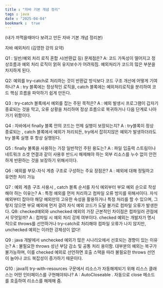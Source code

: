 ```yaml
---
title : "자바 기본 개념 정리"
tags : java
date : "2025-04-04"
bookmark :  true
---
```


(내가 까먹을때마다 보려고 만든 자바 기본 개념 정리본)

자바 예외처리 
(김영한 강의 요약)


Q1 :  일반/예외 처리 로직 혼합 시(반환값 등) 문제점은?
A: 코드 가독성이 떨어지고 정상흐름과 예외 처리 로직이 얽혀 유지보수가 어려워짐. 예외처리가 코드의 많은 부분을 차지하게 된다.

Q2: 예외를 try-catch로 처리하는 것이 반환값 방식보다 코드 구조 개선에 어떻게 기여하나?
A : try 블록에는 정상적인 로직을, catch 블록에는 예외처리로직을 분리하여 코드 핵심 흐름을 파악하기 쉽게 만든다.

Q3 : try-catch 블록에서 예외를 잡는 주된 목적은?
A  : 예외 발생시 프로그램이 갑자기 종료되는 것을 막고, 오류 상황을 처리하여 정상 흐름으로 복귀하거나 다음 단계로 나아가기 위함이다.

Q4 : 자바에서 finally 블록 안의 코드는 언제 실행이 보장되는지?
A :  try블록이 정상 종료되는 , catch 블록에서 예외가 처리되든, try에서 잡히지않은 예외가 발생하더라도  try 블록 실행 후 항상 실행된다.

Q5 : finally 불록을 사용하는 가장 일반적인 주된 용도는?
A : 파일 입출력 스트림이나 네트워크 소겟 연결과 같이 사용후 반드시 해제해야 하는 외부 리소스를 누수 없이 안전하게 반환하는 것을 보장하기 위해서이다.

Q6 : 예외를 부모-자식 계층 구조로 구성하는 주요 장점은?
A : 예외에 대해 정밀하고 유연한 처리 가능

Q7 : 예외 계층 구조 사용시 , catch 블록 순서를 자식 예외부터 부모 예외 순으로 작성해야 하는 이유는?
A : 특정 예외를 먼저 처리하고 컴파일 오류 방지를 위해서이다. 
    자식 예외부터 잡아야 해당 예외만의 고유한 속성을 활용하거나 특정 처리를 할 수 있으며, 그렇지 않으면 부모 예외에 먼저 걸려 자식 예외 코드가 도달 불가로 컴파일 오류가 발생한다.
Q8: checked얘외와 unchecked 예외의 가장 근본적인 차이점은 컴파일러 관점에서 무엇일까?
A : 컴파일 시 예외 처리 강제 여부이다. checked 예외는 개발자가 명시적으로 throws를 선언하거나 try-catch로 처리해야 컴파일 오류가 나지 않지만, unchecked 예외는 이러한 강제성이 없다!

Q9 : java 개발에서 unchecked 예외가 많은 시나리오에서 선호되는 경향이 있는 이유는?
A : 불필요한 throws 성넌 부담 감소 및 공통 처리 용이함. 대부분의 예외는 복구가 불가능하며, 이를 checked 예외로 선언하면 호출 스택을 따라 불필요한 throws 선언이 늘어나 코드 복잡성이 증가하기 때문이다.

Q10 : java의 try-with-resources 구문에서 리소스가 자동해제되기 위해 리스스 클래스는 어떤 인터페이스를 구현해야되나?
A : AutoCloseable . 자동으로 close 메소드를 호출하여 리소스를 해제해 줌.
